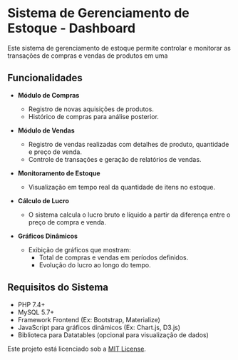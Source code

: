 # Sistema de Gerenciamento de Estoque - Dashboard

Este sistema de gerenciamento de estoque permite controlar e monitorar as transações de compras e vendas de produtos em uma

## Funcionalidades

- **Módulo de Compras**
  - Registro de novas aquisições de produtos.
  - Histórico de compras para análise posterior.

- **Módulo de Vendas**
  - Registro de vendas realizadas com detalhes de produto, quantidade e preço de venda.
  - Controle de transações e geração de relatórios de vendas.

- **Monitoramento de Estoque**
  - Visualização em tempo real da quantidade de itens no estoque.
 
  
- **Cálculo de Lucro**
  - O sistema calcula o lucro bruto e líquido a partir da diferença entre o preço de compra e venda.
  
- **Gráficos Dinâmicos**
  - Exibição de gráficos que mostram:
    - Total de compras e vendas em períodos definidos.
    - Evolução do lucro ao longo do tempo.
  


## Requisitos do Sistema

- PHP 7.4+
- MySQL 5.7+
- Framework Frontend (Ex: Bootstrap, Materialize)
- JavaScript para gráficos dinâmicos (Ex: Chart.js, D3.js)
- Biblioteca para Datatables (opcional para visualização de dados)



Este projeto está licenciado sob a [MIT License](LICENSE).

